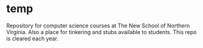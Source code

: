 # temp
Repository for computer science courses at The New School of Northern Virginia.
Also a place for tinkering and stubs available to students.
This repo is cleared each year.
